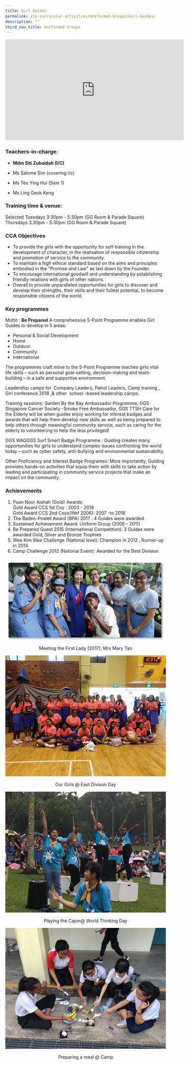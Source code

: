 ```yaml
---
title: Girl Guides
permalink: /co-curricular-activities/Uniformed-Groups/Girl-Guides/
description: ""
third_nav_title: Uniformed Groups
---
```

<iframe width="560" height="315" src="https://www.youtube.com/embed/HwQDReN2CUA" title="YouTube video player" frameborder="0" allow="accelerometer; autoplay; clipboard-write; encrypted-media; gyroscope; picture-in-picture" allowfullscreen></iframe>

### Teachers-in-charge: 

*   **Mdm Siti Zubaidah (I/C)**  
    
*   Ms Salome Sim (covering i/c)
    
*   Ms Teo Ying Hui (Sem 1)
    
*   Ms Ling Geok Keng

  

### Training time & venue:

  

Selected Tuesdays 3:30pm - 5:30pm (GG Room & Parade Square)  
Thursdays 3.30pm - 5:30pm (GG Room & Parade Square)

  

### CCA Objectives

  
*   To provide the girls with the opportunity for self-training in the development of character, in the realisation of responsible citizenship and promotion of service to the community.
*   To maintain a high ethical standard based on the aims and principles embodied in the "Promise and Law" as laid down by the Founder.
*   To encourage international goodwill and understanding by establishing friendly relations with girls of other nations.
*   Overall to provide unparalleled opportunities for girls to discover and develop their strengths, their skills and their fullest potential, to become responsible citizens of the world.

###   Key programmes

  
Motto : **Be Prepared** A comprehensive 5-Point Programme enables Girl Guides to develop in 5 areas:

  
*   Personal & Social Development
*   Home
*   Outdoor
*   Community
*   International

  
The programmes craft inline to the 5-Point Programme teaches girls vital life skills – such as personal goal-setting, decision-making and team-building – in a safe and supportive environment.  
  
Leadership camps for  Company Leaders, Patrol Leaders, Camp training , Girl conference 2018 ,& other  school -based leadership camps.  
  
Training sessions: Garden By the Bay Ambassador Programme, GGS Singapore Cancer Society -Smoke Free Ambassador, GGS TTSH Care for the Elderly will be when guides enjoy working for interest badges and awards that will help them develop new skills as well as being prepared to help others through meaningful community service, such as caring for the elderly to volunteering to help the less privileged!  
  
GGS WAGGGS Surf Smart Badge Programme : Guiding creates many opportunities for girls to understand complex issues confronting the world today – such as cyber safety, anti-bullying and environmental sustainability.  
  
Other Proficiency and Interest Badge Programes: More importantly, Guiding provides hands-on activities that equip them with skills to take action by leading and participating in community service projects that make an impact on the community.  
  

###   Achievements

  

1.  Puan Noor Aishah (Gold) Awards:  
    Gold Award CCS 1st Coy : 2003 - 2018       
    Gold Award CCS 2nd Coys(Wef 2006): 2007 -to 2018
2.  The Baden-Powell Award (BPA) 2017 : 4 Guides were awarded .
3.  Sustained Achievement Award: Uniform Group (2008 – 2011)
4.  Be Prepared Quest 2015 (International Competition): 3 Guides were awarded Gold, Silver and Bronze Trophies
5.  Wee Kim Wee Challenge (National level): Champion in 2012 , Runner-up in 2014
6.  Camp Challenge 2012 (National Event): Awarded for the Best Division

![](/images/Meeting%20the%20First%20Lady-600x305.jpeg)
<center>Meeting the First Lady (2017), Mrs Mary Tan</center>

![](/images/East%20Divison%20Day-600x450.jpeg)
<center>Our Girls @ East Divison Day</center>

![](/images/Playing%20the%20Cajon@-WTD-600x450.jpeg)
<center>Playing the Cajon@ World Thinking Day</center>

![](/images/Preparing%20a%20meal%20at%20Camp-600x450.jpeg)
<center>Preparing a meal @ Camp</center>